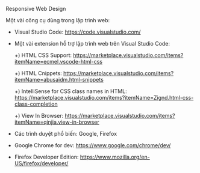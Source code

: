 Responsive Web Design


Một vài công cụ dùng trong lập trình web:
- Visual Studio Code: https://code.visualstudio.com/
- Một vài extension hỗ trợ lập trình web trên Visual Studio Code:

  +) HTML CSS Support: https://marketplace.visualstudio.com/items?itemName=ecmel.vscode-html-css
  
  +) HTML Cnippets: https://marketplace.visualstudio.com/items?itemName=abusaidm.html-snippets
  
  +) IntelliSense for CSS class names in HTML: https://marketplace.visualstudio.com/items?itemName=Zignd.html-css-class-completion
  
  +) View In Browser: https://marketplace.visualstudio.com/items?itemName=qinjia.view-in-browser
  
- Các trình duyệt phổ biến: Google, Firefox
- Google Chrome for dev: https://www.google.com/chrome/dev/
- Firefox Developer Edition: https://www.mozilla.org/en-US/firefox/developer/

